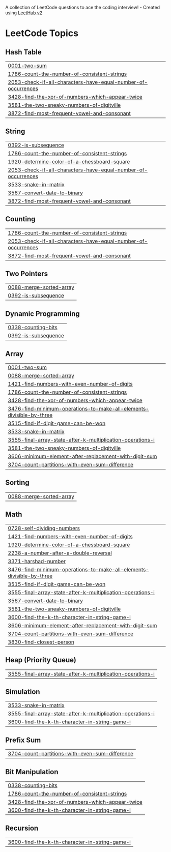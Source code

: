 A collection of LeetCode questions to ace the coding interview! - Created using [LeetHub v2](https://github.com/arunbhardwaj/LeetHub-2.0)
<!---LeetCode Topics Start-->
# LeetCode Topics
## Hash Table
|  |
| ------- |
| [0001-two-sum](https://github.com/kafri8889/my-leetcode/tree/master/0001-two-sum) |
| [1786-count-the-number-of-consistent-strings](https://github.com/kafri8889/my-leetcode/tree/master/1786-count-the-number-of-consistent-strings) |
| [2053-check-if-all-characters-have-equal-number-of-occurrences](https://github.com/kafri8889/my-leetcode/tree/master/2053-check-if-all-characters-have-equal-number-of-occurrences) |
| [3428-find-the-xor-of-numbers-which-appear-twice](https://github.com/kafri8889/my-leetcode/tree/master/3428-find-the-xor-of-numbers-which-appear-twice) |
| [3581-the-two-sneaky-numbers-of-digitville](https://github.com/kafri8889/my-leetcode/tree/master/3581-the-two-sneaky-numbers-of-digitville) |
| [3872-find-most-frequent-vowel-and-consonant](https://github.com/kafri8889/my-leetcode/tree/master/3872-find-most-frequent-vowel-and-consonant) |
## String
|  |
| ------- |
| [0392-is-subsequence](https://github.com/kafri8889/my-leetcode/tree/master/0392-is-subsequence) |
| [1786-count-the-number-of-consistent-strings](https://github.com/kafri8889/my-leetcode/tree/master/1786-count-the-number-of-consistent-strings) |
| [1920-determine-color-of-a-chessboard-square](https://github.com/kafri8889/my-leetcode/tree/master/1920-determine-color-of-a-chessboard-square) |
| [2053-check-if-all-characters-have-equal-number-of-occurrences](https://github.com/kafri8889/my-leetcode/tree/master/2053-check-if-all-characters-have-equal-number-of-occurrences) |
| [3533-snake-in-matrix](https://github.com/kafri8889/my-leetcode/tree/master/3533-snake-in-matrix) |
| [3567-convert-date-to-binary](https://github.com/kafri8889/my-leetcode/tree/master/3567-convert-date-to-binary) |
| [3872-find-most-frequent-vowel-and-consonant](https://github.com/kafri8889/my-leetcode/tree/master/3872-find-most-frequent-vowel-and-consonant) |
## Counting
|  |
| ------- |
| [1786-count-the-number-of-consistent-strings](https://github.com/kafri8889/my-leetcode/tree/master/1786-count-the-number-of-consistent-strings) |
| [2053-check-if-all-characters-have-equal-number-of-occurrences](https://github.com/kafri8889/my-leetcode/tree/master/2053-check-if-all-characters-have-equal-number-of-occurrences) |
| [3872-find-most-frequent-vowel-and-consonant](https://github.com/kafri8889/my-leetcode/tree/master/3872-find-most-frequent-vowel-and-consonant) |
## Two Pointers
|  |
| ------- |
| [0088-merge-sorted-array](https://github.com/kafri8889/my-leetcode/tree/master/0088-merge-sorted-array) |
| [0392-is-subsequence](https://github.com/kafri8889/my-leetcode/tree/master/0392-is-subsequence) |
## Dynamic Programming
|  |
| ------- |
| [0338-counting-bits](https://github.com/kafri8889/my-leetcode/tree/master/0338-counting-bits) |
| [0392-is-subsequence](https://github.com/kafri8889/my-leetcode/tree/master/0392-is-subsequence) |
## Array
|  |
| ------- |
| [0001-two-sum](https://github.com/kafri8889/my-leetcode/tree/master/0001-two-sum) |
| [0088-merge-sorted-array](https://github.com/kafri8889/my-leetcode/tree/master/0088-merge-sorted-array) |
| [1421-find-numbers-with-even-number-of-digits](https://github.com/kafri8889/my-leetcode/tree/master/1421-find-numbers-with-even-number-of-digits) |
| [1786-count-the-number-of-consistent-strings](https://github.com/kafri8889/my-leetcode/tree/master/1786-count-the-number-of-consistent-strings) |
| [3428-find-the-xor-of-numbers-which-appear-twice](https://github.com/kafri8889/my-leetcode/tree/master/3428-find-the-xor-of-numbers-which-appear-twice) |
| [3476-find-minimum-operations-to-make-all-elements-divisible-by-three](https://github.com/kafri8889/my-leetcode/tree/master/3476-find-minimum-operations-to-make-all-elements-divisible-by-three) |
| [3515-find-if-digit-game-can-be-won](https://github.com/kafri8889/my-leetcode/tree/master/3515-find-if-digit-game-can-be-won) |
| [3533-snake-in-matrix](https://github.com/kafri8889/my-leetcode/tree/master/3533-snake-in-matrix) |
| [3555-final-array-state-after-k-multiplication-operations-i](https://github.com/kafri8889/my-leetcode/tree/master/3555-final-array-state-after-k-multiplication-operations-i) |
| [3581-the-two-sneaky-numbers-of-digitville](https://github.com/kafri8889/my-leetcode/tree/master/3581-the-two-sneaky-numbers-of-digitville) |
| [3606-minimum-element-after-replacement-with-digit-sum](https://github.com/kafri8889/my-leetcode/tree/master/3606-minimum-element-after-replacement-with-digit-sum) |
| [3704-count-partitions-with-even-sum-difference](https://github.com/kafri8889/my-leetcode/tree/master/3704-count-partitions-with-even-sum-difference) |
## Sorting
|  |
| ------- |
| [0088-merge-sorted-array](https://github.com/kafri8889/my-leetcode/tree/master/0088-merge-sorted-array) |
## Math
|  |
| ------- |
| [0728-self-dividing-numbers](https://github.com/kafri8889/my-leetcode/tree/master/0728-self-dividing-numbers) |
| [1421-find-numbers-with-even-number-of-digits](https://github.com/kafri8889/my-leetcode/tree/master/1421-find-numbers-with-even-number-of-digits) |
| [1920-determine-color-of-a-chessboard-square](https://github.com/kafri8889/my-leetcode/tree/master/1920-determine-color-of-a-chessboard-square) |
| [2238-a-number-after-a-double-reversal](https://github.com/kafri8889/my-leetcode/tree/master/2238-a-number-after-a-double-reversal) |
| [3371-harshad-number](https://github.com/kafri8889/my-leetcode/tree/master/3371-harshad-number) |
| [3476-find-minimum-operations-to-make-all-elements-divisible-by-three](https://github.com/kafri8889/my-leetcode/tree/master/3476-find-minimum-operations-to-make-all-elements-divisible-by-three) |
| [3515-find-if-digit-game-can-be-won](https://github.com/kafri8889/my-leetcode/tree/master/3515-find-if-digit-game-can-be-won) |
| [3555-final-array-state-after-k-multiplication-operations-i](https://github.com/kafri8889/my-leetcode/tree/master/3555-final-array-state-after-k-multiplication-operations-i) |
| [3567-convert-date-to-binary](https://github.com/kafri8889/my-leetcode/tree/master/3567-convert-date-to-binary) |
| [3581-the-two-sneaky-numbers-of-digitville](https://github.com/kafri8889/my-leetcode/tree/master/3581-the-two-sneaky-numbers-of-digitville) |
| [3600-find-the-k-th-character-in-string-game-i](https://github.com/kafri8889/my-leetcode/tree/master/3600-find-the-k-th-character-in-string-game-i) |
| [3606-minimum-element-after-replacement-with-digit-sum](https://github.com/kafri8889/my-leetcode/tree/master/3606-minimum-element-after-replacement-with-digit-sum) |
| [3704-count-partitions-with-even-sum-difference](https://github.com/kafri8889/my-leetcode/tree/master/3704-count-partitions-with-even-sum-difference) |
| [3830-find-closest-person](https://github.com/kafri8889/my-leetcode/tree/master/3830-find-closest-person) |
## Heap (Priority Queue)
|  |
| ------- |
| [3555-final-array-state-after-k-multiplication-operations-i](https://github.com/kafri8889/my-leetcode/tree/master/3555-final-array-state-after-k-multiplication-operations-i) |
## Simulation
|  |
| ------- |
| [3533-snake-in-matrix](https://github.com/kafri8889/my-leetcode/tree/master/3533-snake-in-matrix) |
| [3555-final-array-state-after-k-multiplication-operations-i](https://github.com/kafri8889/my-leetcode/tree/master/3555-final-array-state-after-k-multiplication-operations-i) |
| [3600-find-the-k-th-character-in-string-game-i](https://github.com/kafri8889/my-leetcode/tree/master/3600-find-the-k-th-character-in-string-game-i) |
## Prefix Sum
|  |
| ------- |
| [3704-count-partitions-with-even-sum-difference](https://github.com/kafri8889/my-leetcode/tree/master/3704-count-partitions-with-even-sum-difference) |
## Bit Manipulation
|  |
| ------- |
| [0338-counting-bits](https://github.com/kafri8889/my-leetcode/tree/master/0338-counting-bits) |
| [1786-count-the-number-of-consistent-strings](https://github.com/kafri8889/my-leetcode/tree/master/1786-count-the-number-of-consistent-strings) |
| [3428-find-the-xor-of-numbers-which-appear-twice](https://github.com/kafri8889/my-leetcode/tree/master/3428-find-the-xor-of-numbers-which-appear-twice) |
| [3600-find-the-k-th-character-in-string-game-i](https://github.com/kafri8889/my-leetcode/tree/master/3600-find-the-k-th-character-in-string-game-i) |
## Recursion
|  |
| ------- |
| [3600-find-the-k-th-character-in-string-game-i](https://github.com/kafri8889/my-leetcode/tree/master/3600-find-the-k-th-character-in-string-game-i) |
<!---LeetCode Topics End-->